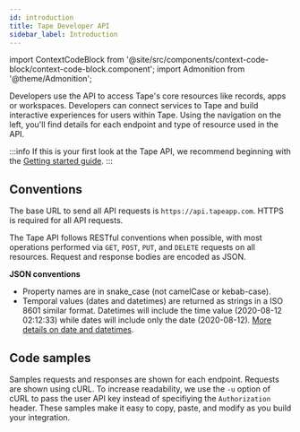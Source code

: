 ```yaml
---
id: introduction
title: Tape Developer API
sidebar_label: Introduction
---
```


import ContextCodeBlock from '@site/src/components/context-code-block/context-code-block.component';
import Admonition from '@theme/Admonition';

Developers use the API to access Tape's core resources like records, apps or workspaces. Developers can connect services to Tape and build interactive experiences for users within Tape. Using the navigation on the left, you'll find details for each endpoint and type of resource used in the API.

:::info
If this is your first look at the Tape API, we recommend beginning with the [Getting started guide](/docs/guide/getting-started).
:::

## Conventions

The base URL to send all API requests is `https://api.tapeapp.com`. HTTPS is required for all API requests.

The Tape API follows RESTful conventions when possible, with most operations performed via `GET`, `POST`, `PUT`, and `DELETE` requests on all resources. Request and response bodies are encoded as JSON.

**JSON conventions**

- Property names are in snake_case (not camelCase or kebab-case).
- Temporal values (dates and datetimes) are returned as strings in a ISO 8601 similar format. Datetimes will include the time value (2020-08-12 02:12:33) while dates will include only the date (2020-08-12). [More details on date and datetimes](date-timezone).

## Code samples

Samples requests and responses are shown for each endpoint. Requests are shown using cURL. To increase readability, we use the `-u` option of cURL to pass the user API key instead of specifiying the `Authorization` header. These samples make it easy to copy, paste, and modify as you build your integration.
